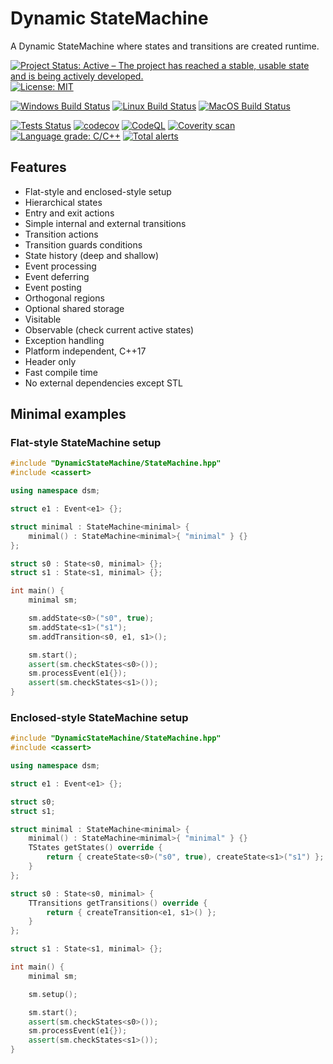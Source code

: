 # Dynamic StateMachine

A Dynamic StateMachine where states and transitions are created runtime.

[![Project Status: Active – The project has reached a stable, usable state and is being actively developed.](https://www.repostatus.org/badges/latest/active.svg)](https://www.repostatus.org/#active)
[![License: MIT](https://img.shields.io/badge/License-MIT-yellow.svg)](https://github.com/jfayot/Dynamic-State-Machine/blob/main/LICENSE)

[![Windows Build Status](https://github.com/jfayot/Dynamic-State-Machine/actions/workflows/windows.yml/badge.svg)](https://github.com/jfayot/Dynamic-State-Machine/actions/workflows/windows.yml)
[![Linux Build Status](https://github.com/jfayot/Dynamic-State-Machine/actions/workflows/linux.yml/badge.svg)](https://github.com/jfayot/Dynamic-State-Machine/actions/workflows/linux.yml)
[![MacOS Build Status](https://github.com/jfayot/Dynamic-State-Machine/actions/workflows/macos.yml/badge.svg)](https://github.com/jfayot/Dynamic-State-Machine/actions/workflows/macos.yml)

[![Tests Status](https://github.com/jfayot/Dynamic-State-Machine/actions/workflows/tests.yml/badge.svg)](https://github.com/jfayot/Dynamic-State-Machine/actions/workflows/tests.yml)
[![codecov](https://codecov.io/gh/jfayot/Dynamic-State-Machine/branch/main/graph/badge.svg)](https://codecov.io/gh/jfayot/Dynamic-State-Machine)
[![CodeQL](https://github.com/jfayot/Dynamic-state-machine/actions/workflows/codeql-analysis.yml/badge.svg)](https://github.com/jfayot/Dynamic-state-machine/actions/workflows/codeql-analysis.yml)
[![Coverity scan](https://scan.coverity.com/projects/25036/badge.svg)](https://scan.coverity.com/projects/jfayot-dynamic-state-machine)
[![Language grade: C/C++](https://img.shields.io/lgtm/grade/cpp/g/jfayot/Dynamic-State-Machine.svg?logo=lgtm&logoWidth=18)](https://lgtm.com/projects/g/jfayot/Dynamic-State-Machine/context:cpp)
[![Total alerts](https://img.shields.io/lgtm/alerts/g/jfayot/Dynamic-State-Machine.svg?logo=lgtm&logoWidth=18)](https://lgtm.com/projects/g/jfayot/Dynamic-State-Machine/alerts/)

## Features

* Flat-style and enclosed-style setup
* Hierarchical states
* Entry and exit actions
* Simple internal and external transitions
* Transition actions
* Transition guards conditions
* State history (deep and shallow)
* Event processing
* Event deferring
* Event posting
* Orthogonal regions
* Optional shared storage
* Visitable
* Observable (check current active states)
* Exception handling
* Platform independent, C++17
* Header only
* Fast compile time
* No external dependencies except STL

## Minimal examples

### Flat-style StateMachine setup

```c++
#include "DynamicStateMachine/StateMachine.hpp"
#include <cassert>

using namespace dsm;

struct e1 : Event<e1> {};

struct minimal : StateMachine<minimal> {
    minimal() : StateMachine<minimal>{ "minimal" } {}
};

struct s0 : State<s0, minimal> {};
struct s1 : State<s1, minimal> {};

int main() {
    minimal sm;

    sm.addState<s0>("s0", true);
    sm.addState<s1>("s1");
    sm.addTransition<s0, e1, s1>();

    sm.start();
    assert(sm.checkStates<s0>());
    sm.processEvent(e1{});
    assert(sm.checkStates<s1>());
}
```
### Enclosed-style StateMachine setup

```c++
#include "DynamicStateMachine/StateMachine.hpp"
#include <cassert>

using namespace dsm;

struct e1 : Event<e1> {};

struct s0;
struct s1;

struct minimal : StateMachine<minimal> {
    minimal() : StateMachine<minimal>{ "minimal" } {}
    TStates getStates() override {
        return { createState<s0>("s0", true), createState<s1>("s1") };
    }
};

struct s0 : State<s0, minimal> {
    TTransitions getTransitions() override {
        return { createTransition<e1, s1>() };
    }
};

struct s1 : State<s1, minimal> {};

int main() {
    minimal sm;

    sm.setup();

    sm.start();
    assert(sm.checkStates<s0>());
    sm.processEvent(e1{});
    assert(sm.checkStates<s1>());
}
```

